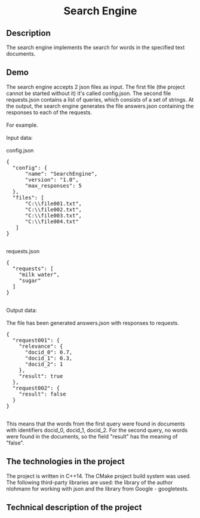 <h1 align="center">Search Engine</h1>
<h2>Description</h2>
The search engine implements the search for words in the specified text documents.
<h2>Demo</h2>
The search engine accepts 2 json files as input. The first file (the project cannot be started without it) it's called config.json. The second file requests.json contains a list of queries, which consists of a set of strings. At the output, the search engine generates the file answers.json containing the responses to each of the requests.
<dev>
<br>
<br>
For example.
<br>
<br>
Input data:
<br>
<br>
config.json
<pre>
{
  "config": {
      "name": "SearchEngine",
      "version": "1.0",
      "max_responses": 5
  },
  "files": [
      "C:\\file001.txt",
      "C:\\file002.txt",
      "C:\\file003.txt",
      "C:\\file004.txt"
   ]
}
</pre>
<br>
requests.json
<pre>
{
  "requests": [
    "milk water", 
    "sugar"
  ]
}
</pre>
</dev>
<br>
Output data:
<br>
<br>
The file has been generated answers.json with responses to requests.
<pre>
{
  "request001": {
    "relevance": {
      "docid_0": 0.7,
      "docid_1": 0.3,
      "docid_2": 1
    },
    "result": true
  },
  "request002": {
    "result": false
  }
}
</pre>
<br>
This means that the words from the first query were found in documents with identifiers docid_0, docid_1, docid_2. For the second query, no words were found in the documents, so the field "result" has the meaning of "false".
<h2>The technologies in the project</h2>
The project is written in C++14. The CMake project build system was used. The following third-party libraries are used: the library of the author nlohmann for working with json and the library from Google - googletests.
<h2>Technical description of the project</h2>

